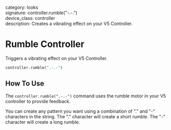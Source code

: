 category: looks  
signature: controller.rumble("-.-.")  
device_class: controller  
description: Creates a vibrating effect on your V5 Controller.  

# Rumble Controller

Triggers a vibrating effect on your V5 Controller.

```python
controller.rumble(".-.-")
```

## How To Use

The `controller.rumble(".-.-")` command uses the rumble motor in your V5 controller to provide feedback.

You can create any pattern you want using a combination of "." and "-" characters in the string. The "." character will create a short rumble. The "-" character will create a long rumble.


<advanced>
</advanced>

